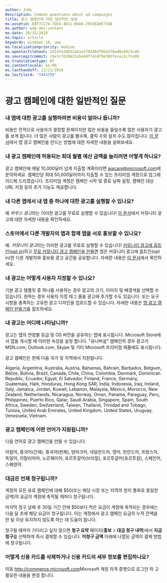 ```yaml
---
author: JnHs
Description: Common questions about ad campaigns
title: 광고 캠페인에 대한 일반적인 질문
ms.assetid: EAF7CC74-7DE4-4D11-B9A6-29C6EA6E734B
ms.author: wdg-dev-content
ms.date: 10/31/2018
ms.topic: article
keywords: windows 10, uwp
ms.localizationpriority: medium
ms.openlocfilehash: 1d1455dd832a41e2783d6df8b4470ad8a94c5c40
ms.sourcegitcommit: cbe7cf620622a5e4df7414f9e38dfecec1cfca99
ms.translationtype: MT
ms.contentlocale: ko-KR
ms.lasthandoff: 11/21/2018
ms.locfileid: "7443793"
---
```

# <a name="common-questions-about-ad-campaigns"></a>광고 캠페인에 대한 일반적인 질문

### <a name="how-much-does-it-cost-to-run-an-ad-for-my-app"></a>내 앱에 대한 광고를 실행하려면 비용이 얼마나 듭니까?

비용은 전적으로 사용자가 결정할 문제이지만 많은 비용을 들일수록 많은 사용자가 광고를 보게 됩니다. 더 많은 사람이 광고를 볼수록, 클릭 수와 설치 수도 많아집니다. [이 문서](create-an-ad-campaign-for-your-app.md)에서 앱 광고 캠페인을 만드는 방법에 대한 자세한 내용을 살펴보세요.

### <a name="how-can-i-increase-the-maximum-monthly-budget-amount-allowed-for-my-ad-campaign"></a>내 광고 캠페인에 허용되는 최대 월별 예산 금액을 늘리려면 어떻게 하나요?

광고 캠페인에 매달 10,000달러 넘게 지출할 계획이라면 [aiacare@microsoft.com](mailto:aiacare@microsoft.com)에 문의하세요. 캠페인당 최대 50,000달러까지 지출할 수 있는 프리미엄 계정으로 업그레이드해 드리겠습니다. 프리미엄 계정은 캠페인 시작 및 종료 날짜 설정, 캠페인 대상 URL 지정 등의 추가 기능도 제공합니다.

### <a name="can-i-run-ads-for-one-of-my-apps-in-my-other-apps"></a>내 다른 앱에서 내 앱 중 하나에 대한 광고를 실행할 수 있나요?

예 *하우스 광고*라는 이러한 광고를 무료로 실행할 수 있습니다! [이 문서](about-house-ads.md)에서 커뮤니티 광고에 대한 자세한 내용을 확인하세요.

### <a name="can-i-cross-promote-my-app-with-apps-from-other-developers-in-the-store"></a>스토어에서 다른 개발자의 앱과 함께 앱을 서로 홍보할 수 있나요?

예. *커뮤니티 광고*라는 이러한 광고를 무료로 실행할 수 있습니다! [커뮤니티 광고에 옵트인(opt in)](about-community-ads.md#opt-in-to-community-ads)하고 [무료 커뮤니티 광고 캠페인을 만들면](create-an-ad-campaign-for-your-app.md) 앱은 커뮤니티 광고에 옵트인(opt in)한 다른 개발자와 홍보용 광고 공간을 공유합니다. 자세한 내용은 [이 문서](about-community-ads.md)에서 확인하세요.

### <a name="how-can-i-customize-my-ad"></a>내 광고는 어떻게 사용자 지정할 수 있나요?

기본 광고 템플릿 중 하나를 사용하는 경우 광고의 크기, 이미지 및 배경색을 선택할 수 있습니다. 원하는 경우 사용자 지정 태그 줄을 광고에 추가할 수도 있습니다. 또는 요구 사항을 충족하는 고유한 광고 디자인을 업로드할 수 있습니다. 자세한 내용은 [앱 광고 캠페인 만들기](create-an-ad-campaign-for-your-app.md)를 참조하세요.

### <a name="where-will-my-ad-appear"></a>내 광고는 어디에 나타납니까?

광고는 앱의 연령별 등급 및 OS 버전을 공유하는 앱에 표시됩니다. Microsoft Store에서 앱을 게시할 때 이러한 속성을 설정 합니다. "유니버설" 캠페인의 경우 광고가 MSN.com, Outlook.com, Skype 및 기타 Microsoft 프리미엄 제품에도 표시됩니다.

광고 캠페인은 현재 다음 국가 및 지역에서 지원됩니다.

Algeria, Argentina, Australia, Austria, Bahamas, Bahrain, Barbados, Belgium, Belize, Bolivia, Brazil, Canada, Chile, China, Colombia, Denmark, Dominican Republic, Ecuador, Egypt, El Salvador, Finland, France, Germany, Guatemala, Haiti, Honduras, Hong Kong SAR, India, Indonesia, Iraq, Ireland, Italy, Jamaica, Jordan, Kuwait, Lebanon, Malaysia, Mexico, Morocco, New Zealand, Netherlands, Nicaragua, Norway, Oman, Panama, Paraguay, Peru, Philippines, Puerto Rico, Qatar, Saudi Arabia, Singapore, Spain, South Africa, Sweden, Switzerland, Taiwan, Thailand, Trinidad and Tobago, Tunisia, United Arab Emirates, United Kingdom, United States, Uruguay, Venezuela, Vietnam.

### <a name="what-languages-are-supported-for-ad-campaigns"></a>광고 캠페인에 어떤 언어가 지원됩니까?

다음 언어로 광고 캠페인을 만들 수 있습니다.

아랍어, 중국어(간체), 중국어(번체), 덴마크어, 네덜란드어, 영어, 핀란드어, 프랑스어, 독일어, 이탈리아어, 노르웨이어, 포르투갈어(브라질), 포르투갈어(포르투갈), 스페인어, 스웨덴어.

### <a name="when-will-i-be-billed"></a>대금은 언제 청구됩니까?

계정의 모든 유료 캠페인에 대해 $50(또는 해당 시장 또는 지역의 현지 통화로 동일한 금액)의 요금이 계정에 축적될 때마다 청구됩니다.

마지막 청구 날짜 후 30일 기간 안에 $50보다 적은 요금이 계정에 축적되는 경우에는 다음 달 초에 해당 요금이 청구됩니다. 이는 계정에서 광고 캠페인 요금의 누적 잔액을 한 달 이상 유지하지 않도록 하는 데 도움이 됩니다.

청구될 때까지 기다리고 싶지 않으면 **청구 요약** 페이지(**홍보** > **대금 청구 내역**)에서 **지금 청구**를 선택하여 즉시 결제할 수 있습니다. **미청구 금액** 아래에 나열된 금액이 결제 방법에 청구됩니다.

### <a name="how-do-i-delete-a-credit-card-or-edit-the-details-of-a-credit-card"></a>어떻게 신용 카드를 삭제하거나 신용 카드의 세부 정보를 편집하나요?

이동 <http://commerce.microsoft.com>Microsoft 계정 자격 증명으로 로그인 하 고 필요한 내용을 변경 합니다.

